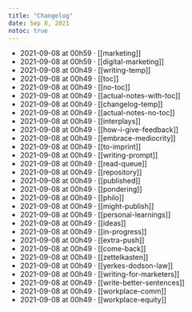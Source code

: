 ```yaml
---
title: "Changelog"
date: Sep 8, 2021
notoc: true
---
```


- 2021-09-08 at 00h59 · [[marketing]]
- 2021-09-08 at 00h59 · [[digital-marketing]]
- 2021-09-08 at 00h49 · [[writing-temp]]
- 2021-09-08 at 00h49 · [[toc]]
- 2021-09-08 at 00h49 · [[no-toc]]
- 2021-09-08 at 00h49 · [[actual-notes-with-toc]]
- 2021-09-08 at 00h49 · [[changelog-temp]]
- 2021-09-08 at 00h49 · [[actual-notes-no-toc]]
- 2021-09-08 at 00h49 · [[interplays]]
- 2021-09-08 at 00h49 · [[how-i-give-feedback]]
- 2021-09-08 at 00h49 · [[embrace-mediocrity]]
- 2021-09-08 at 00h49 · [[to-imprint]]
- 2021-09-08 at 00h49 · [[writing-prompt]]
- 2021-09-08 at 00h49 · [[read-queue]]
- 2021-09-08 at 00h49 · [[repository]]
- 2021-09-08 at 00h49 · [[published]]
- 2021-09-08 at 00h49 · [[pondering]]
- 2021-09-08 at 00h49 · [[philo]]
- 2021-09-08 at 00h49 · [[might-publish]]
- 2021-09-08 at 00h49 · [[personal-learnings]]
- 2021-09-08 at 00h49 · [[ideas]]
- 2021-09-08 at 00h49 · [[in-progress]]
- 2021-09-08 at 00h49 · [[extra-push]]
- 2021-09-08 at 00h49 · [[come-back]]
- 2021-09-08 at 00h49 · [[zettelkasten]]
- 2021-09-08 at 00h49 · [[yerkes-dodson-law]]
- 2021-09-08 at 00h49 · [[writing-for-marketers]]
- 2021-09-08 at 00h49 · [[write-better-sentences]]
- 2021-09-08 at 00h49 · [[workplace-comm]]
- 2021-09-08 at 00h49 · [[workplace-equity]]
